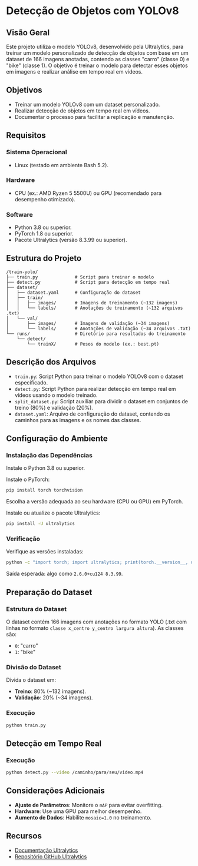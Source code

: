 # Detecção de Objetos com YOLOv8

## Visão Geral
Este projeto utiliza o modelo YOLOv8, desenvolvido pela Ultralytics, para treinar um modelo personalizado de detecção de objetos com base em um dataset de 166 imagens anotadas, contendo as classes "carro" (classe 0) e "bike" (classe 1). O objetivo é treinar o modelo para detectar esses objetos em imagens e realizar análise em tempo real em vídeos.

## Objetivos
- Treinar um modelo YOLOv8 com um dataset personalizado.
- Realizar detecção de objetos em tempo real em vídeos.
- Documentar o processo para facilitar a replicação e manutenção.

## Requisitos

### Sistema Operacional
- Linux (testado em ambiente Bash 5.2).

### Hardware
- CPU (ex.: AMD Ryzen 5 5500U) ou GPU (recomendado para desempenho otimizado).

### Software
- Python 3.8 ou superior.
- PyTorch 1.8 ou superior.
- Pacote Ultralytics (versão 8.3.99 ou superior).

## Estrutura do Projeto

```
/train-yolo/
├── train.py              # Script para treinar o modelo
├── detect.py             # Script para detecção em tempo real
├── dataset/
│   ├── dataset.yaml      # Configuração do dataset
│   ├── train/
│   │   ├── images/       # Imagens de treinamento (~132 imagens)
│   │   └── labels/       # Anotações de treinamento (~132 arquivos .txt)
│   └── val/
│       ├── images/       # Imagens de validação (~34 imagens)
│       └── labels/       # Anotações de validação (~34 arquivos .txt)
└── runs/                 # Diretório para resultados do treinamento
    └── detect/
        └── trainX/       # Pesos do modelo (ex.: best.pt)
```

## Descrição dos Arquivos
- `train.py`: Script Python para treinar o modelo YOLOv8 com o dataset especificado.
- `detect.py`: Script Python para realizar detecção em tempo real em vídeos usando o modelo treinado.
- `split_dataset.py`: Script auxiliar para dividir o dataset em conjuntos de treino (80%) e validação (20%).
- `dataset.yaml`: Arquivo de configuração do dataset, contendo os caminhos para as imagens e os nomes das classes.

## Configuração do Ambiente

### Instalação das Dependências
Instale o Python 3.8 ou superior.

Instale o PyTorch:
```bash
pip install torch torchvision
```
Escolha a versão adequada ao seu hardware (CPU ou GPU) em PyTorch.

Instale ou atualize o pacote Ultralytics:
```bash
pip install -U ultralytics
```

### Verificação
Verifique as versões instaladas:
```bash
python -c "import torch; import ultralytics; print(torch.__version__, ultralytics.__version__)"
```
Saída esperada: algo como `2.6.0+cu124 8.3.99`.

## Preparação do Dataset

### Estrutura do Dataset
O dataset contém 166 imagens com anotações no formato YOLO (.txt com linhas no formato `classe x_centro y_centro largura altura`). As classes são:

- `0`: "carro"
- `1`: "bike"

### Divisão do Dataset
Divida o dataset em:

- **Treino**: 80% (~132 imagens).
- **Validação**: 20% (~34 imagens).

### Execução
```bash
python train.py
```

## Detecção em Tempo Real

### Execução
```bash
python detect.py --video /caminho/para/seu/video.mp4
```

## Considerações Adicionais
- **Ajuste de Parâmetros**: Monitore o `mAP` para evitar overfitting.
- **Hardware**: Use uma GPU para melhor desempenho.
- **Aumento de Dados**: Habilite `mosaic=1.0` no treinamento.

## Recursos
- [Documentação Ultralytics](https://docs.ultralytics.com/)
- [Repositório GitHub Ultralytics](https://github.com/ultralytics/yolov8)
